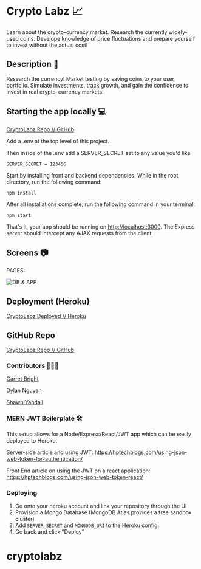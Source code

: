 # Crypto Labz 📈

Learn  about the crypto-currency market. Research the currently widely-used coins. Develope knowledge of price fluctuations and prepare yourself to invest without the actual cost! 


## Description 📝

Research the currency! Market testing by saving coins to your user portfolio. Simulate investments, track growth, and gain the confidence to invest in real crypto-currency markets.


## Starting the app locally 💻

[CryptoLabz Repo // GitHub](https://github.com/dohmr/cryptolabz)

Add a .env at the top level of this project.

Then inside of the .env add a SERVER_SECRET set to any value you'd like

```
SERVER_SECRET = 123456
```

Start by installing front and backend dependencies. While in the root directory, run the following command:

```
npm install
```

After all installations complete, run the following command in your terminal:

```
npm start
```

That's it, your app should be running on <http://localhost:3000>. The Express server should intercept any AJAX requests from the client.


## Screens 📷

PAGES:

![DB & APP](/image.path)


## Deployment (Heroku) 

[CryptoLabz Deployed // Heroku](heroku.url)


## GitHub Repo

[CryptoLabz Repo // GitHub](https://github.com/dohmr/cryptolabz)


### Contributors 👷‍👷‍👷‍

[Garret Bright](https://github.com/garretsb44)

[Dylan Nguyen](https://github.com/babydylan)

[Shawn Yandall](https://github.com/dohmr)


### MERN JWT Boilerplate 🛠

This setup allows for a Node/Express/React/JWT app which can be easily deployed to Heroku.


Server-side article and using JWT: https://hptechblogs.com/using-json-web-token-for-authentication/

Front End article on using the JWT on a react application: https://hptechblogs.com/using-json-web-token-react/


### Deploying

1. Go onto your heroku account and link your repository through the UI
2. Provision a Mongo Database (MongoDB Atlas provides a free sandbox cluster)
3. Add `SERVER_SECRET` and `MONGODB_URI` to the Heroku config.
4. Go back and click "Deploy"


# cryptolabz
